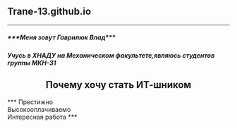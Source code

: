 ## Trane-13.github.io
***
<h5>***Меня зовут Гаврилюк Влад***</h5>
<h5>Учусь в ХНАДУ на Механическом факультете,являюсь студентов группы  МКН-31</h5>
<h2 style="text-align: center;">Почему хочу стать ИТ-шником</h2>
***
Престижно</br>Высокооплачиваемо</br>Интересная работа
***
